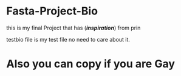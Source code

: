 # Fasta-Project-Bio
this is my final Project that has (***inspiration***) from prin

testbio file is my test file no need to care about it.

# Also you can copy if you are Gay

